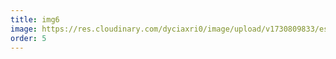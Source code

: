 ```yaml
---
title: img6
image: https://res.cloudinary.com/dyciaxri0/image/upload/v1730809833/essay/img2-cover_ivyhdn.jpg
order: 5
---
```


